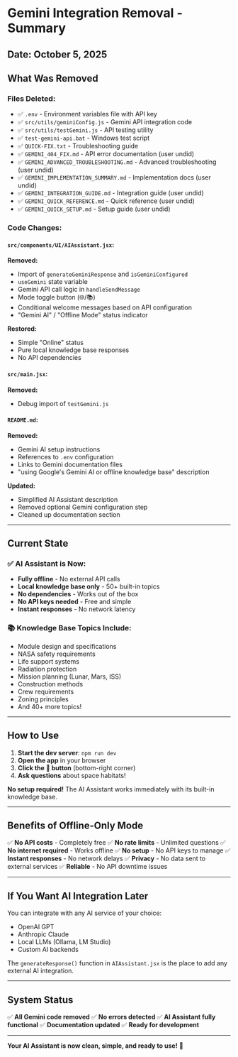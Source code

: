 # Gemini Integration Removal - Summary

## Date: October 5, 2025

## What Was Removed

### Files Deleted:
- ✅ `.env` - Environment variables file with API key
- ✅ `src/utils/geminiConfig.js` - Gemini API integration code
- ✅ `src/utils/testGemini.js` - API testing utility
- ✅ `test-gemini-api.bat` - Windows test script
- ✅ `QUICK-FIX.txt` - Troubleshooting guide
- ✅ `GEMINI_404_FIX.md` - API error documentation (user undid)
- ✅ `GEMINI_ADVANCED_TROUBLESHOOTING.md` - Advanced troubleshooting (user undid)
- ✅ `GEMINI_IMPLEMENTATION_SUMMARY.md` - Implementation docs (user undid)
- ✅ `GEMINI_INTEGRATION_GUIDE.md` - Integration guide (user undid)
- ✅ `GEMINI_QUICK_REFERENCE.md` - Quick reference (user undid)
- ✅ `GEMINI_QUICK_SETUP.md` - Setup guide (user undid)

### Code Changes:

#### `src/components/UI/AIAssistant.jsx`:
**Removed:**
- Import of `generateGeminiResponse` and `isGeminiConfigured`
- `useGemini` state variable
- Gemini API call logic in `handleSendMessage`
- Mode toggle button (🌐/📚)
- Conditional welcome messages based on API configuration
- "Gemini AI" / "Offline Mode" status indicator

**Restored:**
- Simple "Online" status
- Pure local knowledge base responses
- No API dependencies

#### `src/main.jsx`:
**Removed:**
- Debug import of `testGemini.js`

#### `README.md`:
**Removed:**
- Gemini AI setup instructions
- References to `.env` configuration
- Links to Gemini documentation files
- "using Google's Gemini AI or offline knowledge base" description

**Updated:**
- Simplified AI Assistant description
- Removed optional Gemini configuration step
- Cleaned up documentation section

---

## Current State

### ✅ AI Assistant is Now:
- **Fully offline** - No external API calls
- **Local knowledge base only** - 50+ built-in topics
- **No dependencies** - Works out of the box
- **No API keys needed** - Free and simple
- **Instant responses** - No network latency

### 📚 Knowledge Base Topics Include:
- Module design and specifications
- NASA safety requirements
- Life support systems
- Radiation protection
- Mission planning (Lunar, Mars, ISS)
- Construction methods
- Crew requirements
- Zoning principles
- And 40+ more topics!

---

## How to Use

1. **Start the dev server**: `npm run dev`
2. **Open the app** in your browser
3. **Click the 🤖 button** (bottom-right corner)
4. **Ask questions** about space habitats!

**No setup required!** The AI Assistant works immediately with its built-in knowledge base.

---

## Benefits of Offline-Only Mode

✅ **No API costs** - Completely free
✅ **No rate limits** - Unlimited questions
✅ **No internet required** - Works offline
✅ **No setup** - No API keys to manage
✅ **Instant responses** - No network delays
✅ **Privacy** - No data sent to external services
✅ **Reliable** - No API downtime issues

---

## If You Want AI Integration Later

You can integrate with any AI service of your choice:
- OpenAI GPT
- Anthropic Claude
- Local LLMs (Ollama, LM Studio)
- Custom AI backends

The `generateResponse()` function in `AIAssistant.jsx` is the place to add any external AI integration.

---

## System Status

✅ **All Gemini code removed**
✅ **No errors detected**
✅ **AI Assistant fully functional**
✅ **Documentation updated**
✅ **Ready for development**

---

**Your AI Assistant is now clean, simple, and ready to use!** 🚀
